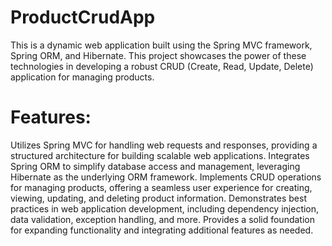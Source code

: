 # ProductCrudApp
This is a dynamic web application built using the Spring MVC framework, Spring ORM, and Hibernate. This project showcases the power of these technologies in developing a robust CRUD (Create, Read, Update, Delete) application for managing products.

# Features:

Utilizes Spring MVC for handling web requests and responses, providing a structured architecture for building scalable web applications.
Integrates Spring ORM to simplify database access and management, leveraging Hibernate as the underlying ORM framework.
Implements CRUD operations for managing products, offering a seamless user experience for creating, viewing, updating, and deleting product information.
Demonstrates best practices in web application development, including dependency injection, data validation, exception handling, and more.
Provides a solid foundation for expanding functionality and integrating additional features as needed.
